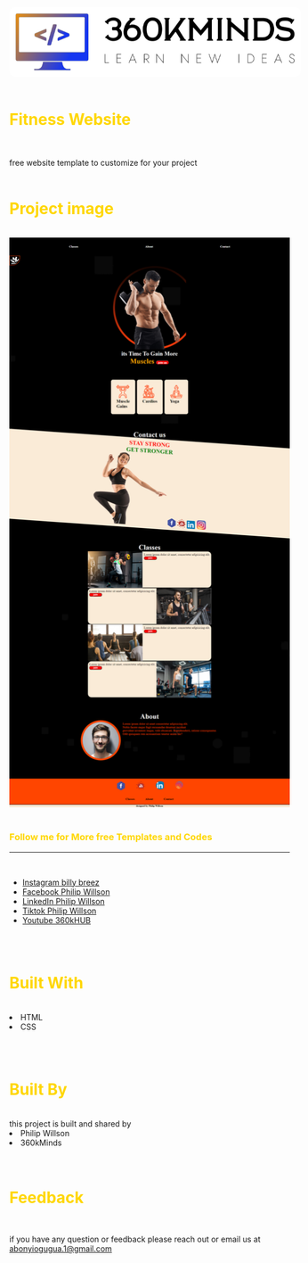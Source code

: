 

<img src="./logo.png" style="background-color:white;padding:10px;border-radius:10px;">
<br><br>
<h1 style="color:gold;">Fitness Website</h1><br><br>
free website template to customize for your project
<br><br>
<h1 style="color:gold;">Project image</h1><br>
<img src="./home.png"><br><br>
<h3 style="color:gold;">Follow me for More free Templates and Codes</h3><hr><br>
<ul>
<li><a href="https://www.instagram.com/billy_breez?r=nametag">Instagram billy breez</a></li>
<li><a href="https://www.facebook.com/ogugua.abonyi?mibextid=ZbWKwL">Facebook Philip Willson</a></li>
<li><a href="https://www.linkedin.com/public-profile/settings?trk=d_flagship3_profile_self_view_public_profile">LinkedIn Philip Willson</a></li>
<li><a href="https://www.tiktok.com/@philipwillson24?_t=8diBp0u8rFF&_r=1">Tiktok Philip Willson</a></li>
<li><a href="https://www.youtube.com/@360kHUB">Youtube 360kHUB</a></li>
</ul>
<br><br>
<h1 style="color:gold;">Built With</h1><br>
<li>HTML</li>
<li>CSS</li>

<br><br>
<h1 style="color:gold;">Built By</h1><br>
this project is built and shared by <br>
<li>Philip Willson</li>
<li>360kMinds</li>
<br><br>
<h1 style="color:gold;">Feedback</h1><br>

if you have any question or feedback please reach out or email us at <a href='abonyiogugua.1@gmail.com'>abonyiogugua.1@gmail.com</a>

